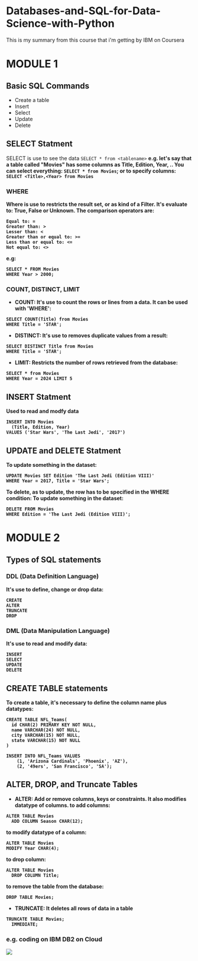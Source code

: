 # Databases-and-SQL-for-Data-Science-with-Python
This is my summary from this course that i'm getting by IBM on Coursera 
# MODULE 1
## Basic SQL Commands
- Create a table
- Insert
- Select
- Update
- Delete

## SELECT Statment
SELECT is use to see the data
```SELECT * from <tablename>``` <b>
e.g. let's say that a table called "Movies" has some columns as Title, Edition, Year, .. <b>
You can select everything: ```SELECT * from Movies```; <b>
or to specify columns: ```SELECT <Title>,<Year> from Movies```
### WHERE
Where is use to restricts the result set, or as kind of a Filter. <b>
It's evaluate to: True, False or Unknown.
The comparison operators are:
```
Equal to: = 
Greater than: >
Lesser than: <
Greater than or equal to: >=
Less than or equal to: <=
Not equal to: <>
```
e.g: 
```
SELECT * FROM Movies
WHERE Year > 2000;
```
### COUNT, DISTINCT, LIMIT
- COUNT: It's use to count the rows or lines from a data. It can be used with 'WHERE':
```
SELECT COUNT(Title) from Movies
WHERE Title = 'STAR';
```
- DISTINCT: It's use to removes duplicate values from a result:
```
SELECT DISTINCT Title from Movies
WHERE Title = 'STAR';
```
- LIMIT: Restricts the number of rows retrieved from the database:
```
SELECT * from Movies
WHERE Year = 2024 LIMIT 5
```

## INSERT Statment
Used to read and modfy data
```
INSERT INTO Movies
  (Title, Edition, Year)
VALUES ('Star Wars', 'The Last Jedi', '2017')
```

## UPDATE and DELETE Statment
To update something in the dataset:
```
UPDATE Movies SET Edition 'The Last Jedi (Edition VIII)'
WHERE Year = 2017, Title = 'Star Wars';
```
To delete, as to update, the row has to be specified in the WHERE condition:
To update something in the dataset:
```
DELETE FROM Movies
WHERE Edition = 'The Last Jedi (Edition VIII)';
```

# MODULE 2
## Types of SQL statements
### DDL (Data Definition Language)
It's use to define, change or drop data:
```
CREATE
ALTER
TRUNCATE
DROP
```
### DML (Data Manipulation Language)
It's use to read and modify data:
```
INSERT
SELECT
UPDATE
DELETE
```
## CREATE TABLE statements
To create a table, it's necessary to define the column name plus datatypes:
```
CREATE TABLE NFL_Teams(
  id CHAR(2) PRIMARY KEY NOT NULL,
  name VARCHAR(24) NOT NULL,
  city VARCHAR(15) NOT NULL,
  state VARCHAR(15) NOT NULL
)
```
```
INSERT INTO NFL_Teams VALUES
	(1, 'Arizona Cardinals', 'Phoenix', 'AZ'),
	(2, '49ers', 'San Francisco', 'SA');
```	
## ALTER, DROP, and Truncate Tables
- ALTER: Add or remove columns, keys or constraints. It also modifies datatype of columns.
to add columns:
```
ALTER TABLE Movies
  ADD COLUMN Season CHAR(12);
```
to modify datatype of a column:
```
ALTER TABLE Movies
MODIFY Year CHAR(4);
```
to drop column:
```
ALTER TABLE Movies
  DROP COLUMN Title;
```
to remove the table from the database:
```
DROP TABLE Movies;
```
- TRUNCATE: It deletes all rows of data in a table
```
TRUNCATE TABLE Movies;
  IMMEDIATE;
```
### e.g. coding on IBM DB2 on Cloud
![](https://raw.githubusercontent.com/gboaventura93/Databases-and-SQL-for-Data-Science-with-Python/main/assets/Screenshot_IBM_Cloud1.png)
